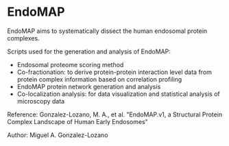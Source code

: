# EndoMAP
EndoMAP aims to systematically dissect the human endosomal protein complexes.

Scripts used for the generation and analysis of EndoMAP:
- Endosomal proteome scoring method
- Co-fractionation: to derive protein-protein interaction level data from protein complex information based on correlation profiling
- EndoMAP protein network generation and analysis
- Co-localization analysis: for data visualization and statistical analysis of microscopy data

Reference:
Gonzalez-Lozano, M. A., et al. "EndoMAP.v1, a Structural Protein Complex Landscape of Human Early Endosomes"

Author: Miguel A. Gonzalez-Lozano
